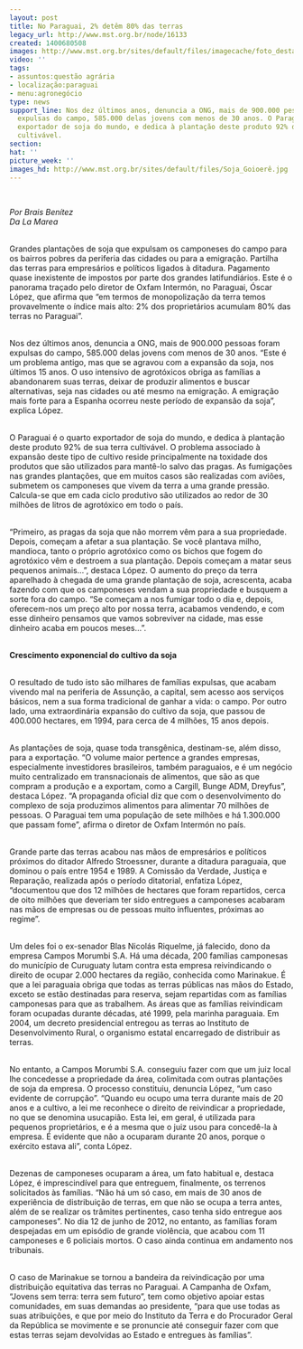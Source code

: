 ```yaml
---
layout: post
title: No Paraguai, 2% detêm 80% das terras
legacy_url: http://www.mst.org.br/node/16133
created: 1400680508
images: http://www.mst.org.br/sites/default/files/imagecache/foto_destaque/Soja_Goioerê.jpg
video: ''
tags:
- assuntos:questão agrária
- localização:paraguai
- menu:agronegócio
type: news
support_line: Nos dez últimos anos, denuncia a ONG, mais de 900.000 pessoas foram
  expulsas do campo, 585.000 delas jovens com menos de 30 anos. O Paraguai é o quarto
  exportador de soja do mundo, e dedica à plantação deste produto 92% de sua terra
  cultivável.
section: 
hat: ''
picture_week: ''
images_hd: http://www.mst.org.br/sites/default/files/Soja_Goioerê.jpg
---
```

<p><em><br></em></p><p><em>Por Brais Benítez<br>Da La Marea</em></p><p><br>Grandes plantações de soja que expulsam os camponeses do campo para os bairros pobres da periferia das cidades ou para a emigração. Partilha das terras para empresários e políticos ligados à ditadura. Pagamento quase inexistente de impostos por parte dos grandes latifundiários. Este é o panorama traçado pelo diretor de Oxfam Intermón, no Paraguai, Óscar López, que afirma que “em termos de monopolização da terra temos provavelmente o índice mais alto: 2% dos proprietários acumulam 80% das terras no Paraguai”.</p><p><br>Nos dez últimos anos, denuncia a ONG, mais de 900.000 pessoas foram expulsas do campo, 585.000 delas jovens com menos de 30 anos. “Este é um problema antigo, mas que se agravou com a expansão da soja, nos últimos 15 anos. O uso intensivo de agrotóxicos obriga as famílias a abandonarem suas terras, deixar de produzir alimentos e buscar alternativas, seja nas cidades ou até mesmo na emigração. A emigração mais forte para a Espanha ocorreu neste período de expansão da soja”, explica López.</p><p><br>O Paraguai é o quarto exportador de soja do mundo, e dedica à plantação deste produto 92% de sua terra cultivável. O problema associado à expansão deste tipo de cultivo reside principalmente na toxidade dos produtos que são utilizados para mantê-lo salvo das pragas. As fumigações nas grandes plantações, que em muitos casos são realizadas com aviões, submetem os camponeses que vivem da terra a uma grande pressão. Calcula-se que em cada ciclo produtivo são utilizados ao redor de 30 milhões de litros de agrotóxico em todo o país.</p><p><br>“Primeiro, as pragas da soja que não morrem vêm para a sua propriedade. Depois, começam a afetar a sua plantação. Se você plantava milho, mandioca, tanto o próprio agrotóxico como os bichos que fogem do agrotóxico vêm e destroem a sua plantação. Depois começam a matar seus pequenos animais...”, destaca López. O aumento do preço da terra aparelhado à chegada de uma grande plantação de soja, acrescenta, acaba fazendo com que os camponeses vendam a sua propriedade e busquem a sorte fora do campo. “Se começam a nos fumigar todo o dia e, depois, oferecem-nos um preço alto por nossa terra, acabamos vendendo, e com esse dinheiro pensamos que vamos sobreviver na cidade, mas esse dinheiro acaba em poucos meses...”.</p><p><br><strong>Crescimento exponencial do cultivo da soja</strong></p><p><br>O resultado de tudo isto são milhares de famílias expulsas, que acabam vivendo mal na periferia de Assunção, a capital, sem acesso aos serviços básicos, nem a sua forma tradicional de ganhar a vida: o campo. Por outro lado, uma extraordinária expansão do cultivo da soja, que passou de 400.000 hectares, em 1994, para cerca de 4 milhões, 15 anos depois.</p><p><br>As plantações de soja, quase toda transgênica, destinam-se, além disso, para a exportação. “O volume maior pertence a grandes empresas, especialmente investidores brasileiros, também paraguaios, e é um negócio muito centralizado em transnacionais de alimentos, que são as que compram a produção e a exportam, como a Cargill, Bunge ADM, Dreyfus”, destaca López. “A propaganda oficial diz que com o desenvolvimento do complexo de soja produzimos alimentos para alimentar 70 milhões de pessoas. O Paraguai tem uma população de sete milhões e há 1.300.000 que passam fome”, afirma o diretor de Oxfam Intermón no país.</p><p><br>Grande parte das terras acabou nas mãos de empresários e políticos próximos do ditador Alfredo Stroessner, durante a ditadura paraguaia, que dominou o país entre 1954 e 1989. A Comissão da Verdade, Justiça e Reparação, realizada após o período ditatorial, enfatiza López, “documentou que dos 12 milhões de hectares que foram repartidos, cerca de oito milhões que deveriam ter sido entregues a camponeses acabaram nas mãos de empresas ou de pessoas muito influentes, próximas ao regime”.</p><p><br>Um deles foi o ex-senador Blas Nicolás Riquelme, já falecido, dono da empresa Campos Morumbi S.A. Há uma década, 200 famílias camponesas do município de Curuguaty lutam contra esta empresa reivindicando o direito de ocupar 2.000 hectares da região, conhecida como Marinakue. É que a lei paraguaia obriga que todas as terras públicas nas mãos do Estado, exceto se estão destinadas para reserva, sejam repartidas com as famílias camponesas para que as trabalhem. As áreas que as famílias reivindicam foram ocupadas durante décadas, até 1999, pela marinha paraguaia. Em 2004, um decreto presidencial entregou as terras ao Instituto de Desenvolvimento Rural, o organismo estatal encarregado de distribuir as terras.</p><p><br>No entanto, a Campos Morumbi S.A. conseguiu fazer com que um juiz local lhe concedesse a propriedade da área, colimitada com outras plantações de soja da empresa. O processo constituiu, denuncia López, “um caso evidente de corrupção”. “Quando eu ocupo uma terra durante mais de 20 anos e a cultivo, a lei me reconhece o direito de reivindicar a propriedade, no que se denomina usucapião. Esta lei, em geral, é utilizada para pequenos proprietários, e é a mesma que o juiz usou para concedê-la à empresa. É evidente que não a ocuparam durante 20 anos, porque o exército estava ali”, conta López.</p><p><br>Dezenas de camponeses ocuparam a área, um fato habitual e, destaca López, é imprescindível para que entreguem, finalmente, os terrenos solicitados às famílias. “Não há um só caso, em mais de 30 anos de experiência de distribuição de terras, em que não se ocupa a terra antes, além de se realizar os trâmites pertinentes, caso tenha sido entregue aos camponeses”. No dia 12 de junho de 2012, no entanto, as famílias foram despejadas em um episódio de grande violência, que acabou com 11 camponeses e 6 policiais mortos. O caso ainda continua em andamento nos tribunais.</p><p><br>O caso de Marinakue se tornou a bandeira da reivindicação por uma distribuição equitativa das terras no Paraguai. A Campanha de Oxfam, “Jovens sem terra: terra sem futuro”, tem como objetivo apoiar estas comunidades, em suas demandas ao presidente, “para que use todas as suas atribuições, e que por meio do Instituto da Terra e do Procurador Geral da República se movimente e se pronuncie até conseguir fazer com que estas terras sejam devolvidas ao Estado e entregues às famílias”.</p><p>&nbsp;</p><p>&nbsp;</p>
